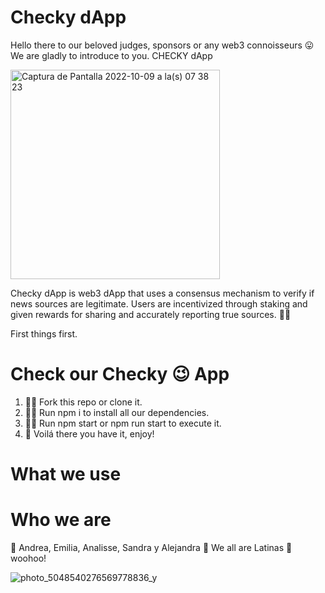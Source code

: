 # Checky dApp

Hello there to our beloved judges, sponsors or any web3 connoisseurs 😛
We are gladly to introduce to you. CHECKY dApp

<img width="335" alt="Captura de Pantalla 2022-10-09 a la(s) 07 38 23" src="https://user-images.githubusercontent.com/57343427/194757251-50c5a48d-4a7f-429e-957f-f104b174ac6d.png">

Checky dApp is web3 dApp that uses a consensus mechanism to verify if news sources are legitimate. Users are incentivized through staking and given rewards for sharing and accurately reporting true sources. 🤑🤳

First things first. 

# Check our Checky 😉 App

1. 👩‍💻 Fork this repo or clone it. 
2. 👩‍💻 Run npm i to install all our dependencies. 
3. 👩‍💻 Run npm start or npm run start to execute it. 
4. 💅 Voilá there you have it, enjoy!

# What we use 


# Who we are 

💜 Andrea, Emilia, Analisse, Sandra y Alejandra 💜 We all are Latinas 💃 woohoo!

![photo_5048540276569778836_y](https://user-images.githubusercontent.com/57343427/194757457-d3a898ef-15d3-4b54-8f25-a8dae951adc5.jpg)
